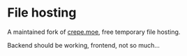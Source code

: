 # File hosting
A maintained fork of [crepe.moe](https://crepe.moe), free temporary file hosting.

Backend should be working, frontend, not so much...
